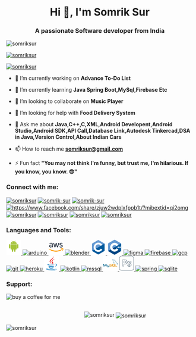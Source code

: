 <h1 align="center">Hi 👋, I'm Somrik Sur</h1>
<h3 align="center">A passionate Software developer from India</h3>

<p align="left"> <img src="https://komarev.com/ghpvc/?username=somriksur&label=Profile%20views&color=0e75b6&style=flat" alt="somriksur" /> </p>

<p align="left"> <a href="https://github.com/ryo-ma/github-profile-trophy"><img src="https://github-profile-trophy.vercel.app/?username=somriksur" alt="somriksur" /></a> </p>

<p align="left"> <a href="https://twitter.com/somriksur" target="blank"><img src="https://img.shields.io/twitter/follow/somriksur?logo=twitter&style=for-the-badge" alt="somriksur" /></a> </p>

- 🔭 I’m currently working on **Advance To-Do List**

- 🌱 I’m currently learning **Java Spring Boot,MySql,Firebase Etc**

- 👯 I’m looking to collaborate on **Music Player**

- 🤝 I’m looking for help with **Food Delivery System**

- 💬 Ask me about **Java,C++,C,XML,Android Developent,Android Studio,Android SDK,API Call,Database Link,Autodesk Tinkercad,DSA in Java,Version Control,About Indian Cars**

- 📫 How to reach me **somriksur@gmail.com**

- ⚡ Fun fact **"You may not think I'm funny, but trust me, I'm hilarious. If you know, you know. 😎"**

<h3 align="left">Connect with me:</h3>
<p align="left">
<a href="https://twitter.com/somriksur" target="blank"><img align="center" src="https://raw.githubusercontent.com/rahuldkjain/github-profile-readme-generator/master/src/images/icons/Social/twitter.svg" alt="somriksur" height="30" width="40" /></a>
<a href="https://linkedin.com/in/somrik-sur" target="blank"><img align="center" src="https://raw.githubusercontent.com/rahuldkjain/github-profile-readme-generator/master/src/images/icons/Social/linked-in-alt.svg" alt="somrik-sur" height="30" width="40" /></a>
<a href="https://stackoverflow.com/users/somrik-sur" target="blank"><img align="center" src="https://raw.githubusercontent.com/rahuldkjain/github-profile-readme-generator/master/src/images/icons/Social/stack-overflow.svg" alt="somrik-sur" height="30" width="40" /></a>
<a href="https://fb.com/https://www.facebook.com/share/zjuw2wdplxfppb1t/?mibextid=qi2omg" target="blank"><img align="center" src="https://raw.githubusercontent.com/rahuldkjain/github-profile-readme-generator/master/src/images/icons/Social/facebook.svg" alt="https://www.facebook.com/share/zjuw2wdplxfppb1t/?mibextid=qi2omg" height="30" width="40" /></a>
<a href="https://instagram.com/somriksur" target="blank"><img align="center" src="https://raw.githubusercontent.com/rahuldkjain/github-profile-readme-generator/master/src/images/icons/Social/instagram.svg" alt="somriksur" height="30" width="40" /></a>
<a href="https://www.codechef.com/users/somriksur" target="blank"><img align="center" src="https://cdn.jsdelivr.net/npm/simple-icons@3.1.0/icons/codechef.svg" alt="somriksur" height="30" width="40" /></a>
<a href="https://www.hackerrank.com/somriksur" target="blank"><img align="center" src="https://raw.githubusercontent.com/rahuldkjain/github-profile-readme-generator/master/src/images/icons/Social/hackerrank.svg" alt="somriksur" height="30" width="40" /></a>
<a href="https://www.leetcode.com/somriksur" target="blank"><img align="center" src="https://raw.githubusercontent.com/rahuldkjain/github-profile-readme-generator/master/src/images/icons/Social/leet-code.svg" alt="somriksur" height="30" width="40" /></a>
</p>

<h3 align="left">Languages and Tools:</h3>
<p align="left"> <a href="https://developer.android.com" target="_blank" rel="noreferrer"> <img src="https://raw.githubusercontent.com/devicons/devicon/master/icons/android/android-original-wordmark.svg" alt="android" width="40" height="40"/> </a> <a href="https://www.arduino.cc/" target="_blank" rel="noreferrer"> <img src="https://cdn.worldvectorlogo.com/logos/arduino-1.svg" alt="arduino" width="40" height="40"/> </a> <a href="https://aws.amazon.com" target="_blank" rel="noreferrer"> <img src="https://raw.githubusercontent.com/devicons/devicon/master/icons/amazonwebservices/amazonwebservices-original-wordmark.svg" alt="aws" width="40" height="40"/> </a> <a href="https://www.blender.org/" target="_blank" rel="noreferrer"> <img src="https://download.blender.org/branding/community/blender_community_badge_white.svg" alt="blender" width="40" height="40"/> </a> <a href="https://www.cprogramming.com/" target="_blank" rel="noreferrer"> <img src="https://raw.githubusercontent.com/devicons/devicon/master/icons/c/c-original.svg" alt="c" width="40" height="40"/> </a> <a href="https://www.w3schools.com/cpp/" target="_blank" rel="noreferrer"> <img src="https://raw.githubusercontent.com/devicons/devicon/master/icons/cplusplus/cplusplus-original.svg" alt="cplusplus" width="40" height="40"/> </a> <a href="https://www.figma.com/" target="_blank" rel="noreferrer"> <img src="https://www.vectorlogo.zone/logos/figma/figma-icon.svg" alt="figma" width="40" height="40"/> </a> <a href="https://firebase.google.com/" target="_blank" rel="noreferrer"> <img src="https://www.vectorlogo.zone/logos/firebase/firebase-icon.svg" alt="firebase" width="40" height="40"/> </a> <a href="https://cloud.google.com" target="_blank" rel="noreferrer"> <img src="https://www.vectorlogo.zone/logos/google_cloud/google_cloud-icon.svg" alt="gcp" width="40" height="40"/> </a> <a href="https://git-scm.com/" target="_blank" rel="noreferrer"> <img src="https://www.vectorlogo.zone/logos/git-scm/git-scm-icon.svg" alt="git" width="40" height="40"/> </a> <a href="https://heroku.com" target="_blank" rel="noreferrer"> <img src="https://www.vectorlogo.zone/logos/heroku/heroku-icon.svg" alt="heroku" width="40" height="40"/> </a> <a href="https://www.java.com" target="_blank" rel="noreferrer"> <img src="https://raw.githubusercontent.com/devicons/devicon/master/icons/java/java-original.svg" alt="java" width="40" height="40"/> </a> <a href="https://kotlinlang.org" target="_blank" rel="noreferrer"> <img src="https://www.vectorlogo.zone/logos/kotlinlang/kotlinlang-icon.svg" alt="kotlin" width="40" height="40"/> </a> <a href="https://www.microsoft.com/en-us/sql-server" target="_blank" rel="noreferrer"> <img src="https://www.svgrepo.com/show/303229/microsoft-sql-server-logo.svg" alt="mssql" width="40" height="40"/> </a> <a href="https://www.mysql.com/" target="_blank" rel="noreferrer"> <img src="https://raw.githubusercontent.com/devicons/devicon/master/icons/mysql/mysql-original-wordmark.svg" alt="mysql" width="40" height="40"/> </a> <a href="https://www.photoshop.com/en" target="_blank" rel="noreferrer"> <img src="https://raw.githubusercontent.com/devicons/devicon/master/icons/photoshop/photoshop-line.svg" alt="photoshop" width="40" height="40"/> </a> <a href="https://spring.io/" target="_blank" rel="noreferrer"> <img src="https://www.vectorlogo.zone/logos/springio/springio-icon.svg" alt="spring" width="40" height="40"/> </a> <a href="https://www.sqlite.org/" target="_blank" rel="noreferrer"> <img src="https://www.vectorlogo.zone/logos/sqlite/sqlite-icon.svg" alt="sqlite" width="40" height="40"/> </a> </p>

<h3 align="left">Support:</h3>
<p><a href="https://ko-fi.com/buy a coffee for me"> <img align="left" src="https://cdn.ko-fi.com/cdn/kofi3.png?v=3" height="50" width="210" alt="buy a coffee for me" /></a></p><br><br>

<p><img align="left" src="https://github-readme-stats.vercel.app/api/top-langs?username=somriksur&show_icons=true&locale=en&layout=compact" alt="somriksur" /></p>

<p>&nbsp;<img align="center" src="https://github-readme-stats.vercel.app/api?username=somriksur&show_icons=true&locale=en" alt="somriksur" /></p>

<p><img align="center" src="https://github-readme-streak-stats.herokuapp.com/?user=somriksur&" alt="somriksur" /></p>
